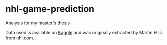 # nhl-game-prediction
Analysis for my master's thesis

Data used is available on [Kaggle](https://www.kaggle.com/martinellis/nhl-game-data) and was originally extracted by Martin Ellis from nhl.com. 
